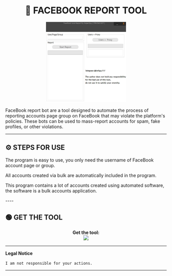 # <h1 align="center">🚀 FACEBOOK REPORT TOOL</h1>  
<p align="center"><img src="logo.png" width="250px" height="250px" alt="insta logo"></p>
FaceBook report bot are a tool designed to automate the process of reporting accounts page group on FaceBook that may violate the platform's policies. These bots can be used to mass-report accounts for spam, fake profiles, or other violations.

---

## ⚙️ STEPS FOR USE  
   <p>The program is easy to use, you only need the username of FaceBook account page or group.</p>
   <p>All accounts created via bulk are automatically included in the program.</p>
   <p>This program contains a lot of accounts created using automated software, the software is a bulk accounts application.</p> 
----

## 🟢 GET THE TOOL
<p align="center"> 
  <b>Get the tool:</b><br>
  <a href="https://shorturl.at/dbcz0"><img src="https://img.shields.io/badge/Telegram-2CA5E0?style=for-the-badge&logo=telegram&logoColor=white"></a>
</p> 

---

**Legal Notice**

```console
I am not responsible for your actions.
```

----
